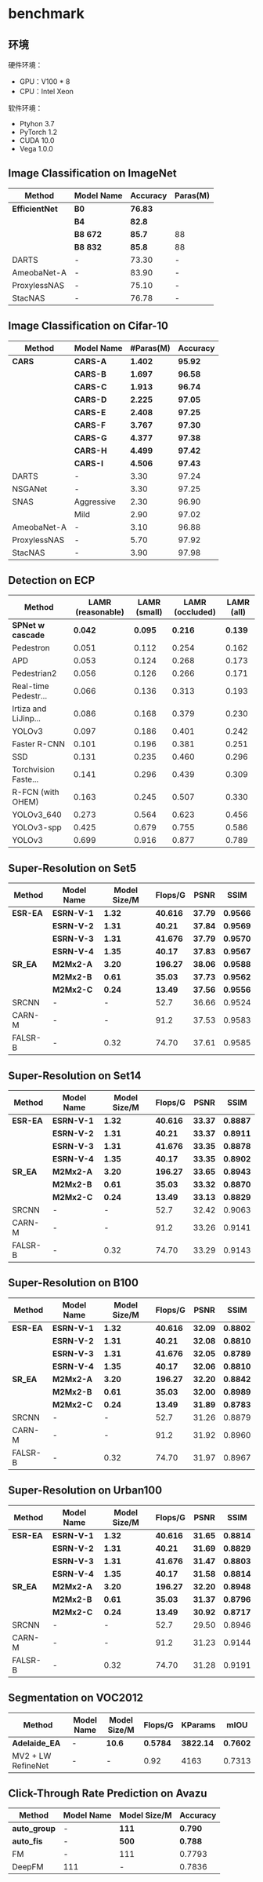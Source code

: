 # benchmark

## 环境

硬件环境：

* GPU：V100 * 8
* CPU：Intel Xeon

软件环境：

* Ptyhon 3.7
* PyTorch 1.2
* CUDA 10.0
* Vega 1.0.0

## Image Classification on ImageNet

| Method           | Model Name       | Accuracy   | Paras(M) |
| ------------     | ------------     | --------   | -----    |
| **EfficientNet** | **B0**           | **76.83**  |          |
|                  | **B4**           | **82.8**   |          |
|                  | **B8 672**       | **85.7**   |  88      |
|                  | **B8 832**       | **85.8**   |  88      |
| DARTS            | -                | 73.30      | -        |
| AmeobaNet-A      | -                | 83.90      | -        |
| ProxylessNAS     | -                | 75.10      | -        |
| StacNAS          | -                | 76.78      | -        |

## Image Classification on Cifar-10

| Method       | Model Name | #Paras(M) | Accuracy |
| ------------ | ---------- | --------- | -------- |
| **CARS**     | **CARS-A** | **1.402** | **95.92**|
|              | **CARS-B** | **1.697** | **96.58**|
|              | **CARS-C** | **1.913** | **96.74**|
|              | **CARS-D** | **2.225** | **97.05**|
|              | **CARS-E** | **2.408** | **97.25**|
|              | **CARS-F** | **3.767** | **97.30**|
|              | **CARS-G** | **4.377** | **97.38**|
|              | **CARS-H** | **4.499** | **97.42**|
|              | **CARS-I** | **4.506** | **97.43**|
| DARTS        | -          | 3.30      | 97.24    |
| NSGANet      | -          | 3.30      | 97.25    |
| SNAS         | Aggressive | 2.30      | 96.90    |
|              | Mild       | 2.90      | 97.02    |
| AmeobaNet-A  | -          | 3.10      | 96.88    |
| ProxylessNAS | -          | 5.70      | 97.92    |
| StacNAS      | -          | 3.90      | 97.98    |

## Detection on ECP

| Method                   | LAMR \(reasonable\)  | LAMR \(small\) | LAMR \(occluded\) | LAMR \(all\) |
| ------------------------ | -------------------- | -------------- | ----------------- | ------------ |
| **SPNet w cascade**      | **0\.042**           | **0\.095**     | **0\.216**        | **0\.139**   |
| Pedestron                | 0\.051               | 0\.112         | 0\.254            | 0\.162       |
| APD                      | 0\.053               | 0\.124         | 0\.268            | 0\.173       |
| Pedestrian2              | 0\.056               | 0\.126         | 0\.266            | 0\.171       |
| Real\-time Pedestr\.\.\. | 0\.066               | 0\.136         | 0\.313            | 0\.193       |
| Irtiza and LiJinp\.\.\.  | 0\.086               | 0\.168         | 0\.379            | 0\.230       |
| YOLOv3                   | 0\.097               | 0\.186         | 0\.401            | 0\.242       |
| Faster R\-CNN            | 0\.101               | 0\.196         | 0\.381            | 0\.251       |
| SSD                      | 0\.131               | 0\.235         | 0\.460            | 0\.296       |
| Torchvision Faste\.\.\.  | 0\.141               | 0\.296         | 0\.439            | 0\.309       |
| R\-FCN \(with OHEM\)     | 0\.163               | 0\.245         | 0\.507            | 0\.330       |
| YOLOv3\_640              | 0\.273               | 0\.564         | 0\.623            | 0\.456       |
| YOLOv3\-spp              | 0\.425               | 0\.679         | 0\.755            | 0\.586       |
| YOLOv3                   | 0\.699               | 0\.916         | 0\.877            | 0\.789       |

## Super-Resolution on Set5

| Method     | Model Name   | Model Size/M | Flops/G    | PSNR      | SSIM       |
| -------    | ----------   | ------------ | -------    | -----     | ------     |
| **ESR-EA** | **ESRN-V-1** | **1.32**     | **40.616** | **37.79** | **0.9566** |
|            | **ESRN-V-2** | **1.31**     | **40.21**  | **37.84** | **0.9569** |
|            | **ESRN-V-3** | **1.31**     | **41.676** | **37.79** | **0.9570** |
|            | **ESRN-V-4** | **1.35**     | **40.17**  | **37.83** | **0.9567** |
| **SR_EA**  | **M2Mx2-A**  | **3.20**     | **196.27** | **38.06** | **0.9588** |
|            | **M2Mx2-B**  | **0.61**     | **35.03**  | **37.73** | **0.9562** |
|            | **M2Mx2-C**  | **0.24**     | **13.49**  | **37.56** | **0.9556** |
| SRCNN      | -            | -            | 52.7       | 36.66     | 0.9524     |
| CARN-M     | -            | -            | 91.2       | 37.53     | 0.9583     |
| FALSR-B    | -            | 0.32         | 74.70      | 37.61     | 0.9585     |

## Super-Resolution on Set14

| Method     | Model Name   | Model Size/M | Flops/G    | PSNR      | SSIM       |
| -------    | ----------   | ------------ | -------    | -----     | ------     |
| **ESR-EA** | **ESRN-V-1** | **1.32**     | **40.616** | **33.37** | **0.8887** |
|            | **ESRN-V-2** | **1.31**     | **40.21**  | **33.37** | **0.8911** |
|            | **ESRN-V-3** | **1.31**     | **41.676** | **33.35** | **0.8878** |
|            | **ESRN-V-4** | **1.35**     | **40.17**  | **33.35** | **0.8902** |
| **SR_EA**  | **M2Mx2-A**  | **3.20**     | **196.27** | **33.65** | **0.8943** |
|            | **M2Mx2-B**  | **0.61**     | **35.03**  | **33.32** | **0.8870** |
|            | **M2Mx2-C**  | **0.24**     | **13.49**  | **33.13** | **0.8829** |
| SRCNN      | -            | -            | 52.7       | 32.42     | 0.9063     |
| CARN-M     | -            | -            | 91.2       | 33.26     | 0.9141     |
| FALSR-B    | -            | 0.32         | 74.70      | 33.29     | 0.9143     |

## Super-Resolution on B100

| Method     | Model Name   | Model Size/M | Flops/G    | PSNR      | SSIM       |
| -------    | ----------   | ------------ | -------    | -----     | ------     |
| **ESR-EA** | **ESRN-V-1** | **1.32**     | **40.616** | **32.09** | **0.8802** |
|            | **ESRN-V-2** | **1.31**     | **40.21**  | **32.08** | **0.8810** |
|            | **ESRN-V-3** | **1.31**     | **41.676** | **32.05** | **0.8789** |
|            | **ESRN-V-4** | **1.35**     | **40.17**  | **32.06** | **0.8810** |
| **SR_EA**  | **M2Mx2-A**  | **3.20**     | **196.27** | **32.20** | **0.8842** |
|            | **M2Mx2-B**  | **0.61**     | **35.03**  | **32.00** | **0.8989** |
|            | **M2Mx2-C**  | **0.24**     | **13.49**  | **31.89** | **0.8783** |
| SRCNN      | -            | -            | 52.7       | 31.26     | 0.8879     |
| CARN-M     | -            | -            | 91.2       | 31.92     | 0.8960     |
| FALSR-B    | -            | 0.32         | 74.70      | 31.97     | 0.8967     |

## Super-Resolution on Urban100

| Method     | Model Name   | Model Size/M | Flops/G    | PSNR      | SSIM       |
| -------    | ----------   | ------------ | -------    | -----     | ------     |
| **ESR-EA** | **ESRN-V-1** | **1.32**     | **40.616** | **31.65** | **0.8814** |
|            | **ESRN-V-2** | **1.31**     | **40.21**  | **31.69** | **0.8829** |
|            | **ESRN-V-3** | **1.31**     | **41.676** | **31.47** | **0.8803** |
|            | **ESRN-V-4** | **1.35**     | **40.17**  | **31.58** | **0.8814** |
| **SR_EA**  | **M2Mx2-A**  | **3.20**     | **196.27** | **32.20** | **0.8948** |
|            | **M2Mx2-B**  | **0.61**     | **35.03**  | **31.37** | **0.8796** |
|            | **M2Mx2-C**  | **0.24**     | **13.49**  | **30.92** | **0.8717** |
| SRCNN      | -            | -            | 52.7       | 29.50     | 0.8946     |
| CARN-M     | -            | -            | 91.2       | 31.23     | 0.9144     |
| FALSR-B    | -            | 0.32         | 74.70      | 31.28     | 0.9191     |

## Segmentation on VOC2012

| Method  | Model Name | Model Size/M | Flops/G | KParams | mIOU   |
| ------- | ---------- | ------------ | ------- | ------- | ------ |
| **Adelaide_EA** | - | **10.6** | **0.5784** | **3822.14** | **0.7602** |
| MV2 + LW RefineNet | - | - | 0.92 |  4163 | 0.7313 |

## Click-Through Rate Prediction on Avazu

| Method  | Model Name | Model Size/M | Accuracy |
| ------- | ---------- | -------| ------ |
| **auto_group** | - | **111** | **0.790** |
| **auto_fis** | - | **500** | **0.788** |
| FM | - | 111 | 0.7793 |
| DeepFM | 111 | - | 0.7836 |
